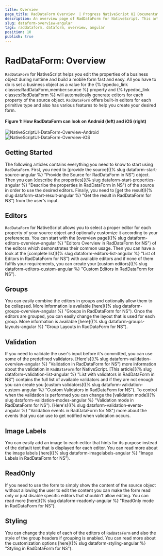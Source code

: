 ```yaml
---
title: Overview
page_title: RadDataForm Overview  | Progress NativeScript UI Documentation
description: An overview page of RadDataForm for NativeScript. This article explains the most important things you need to know before using RadDataForm.
slug: dataform-overview-angular
tags: raddataform, dataform, overview, angular
position: 10
publish: true
---
```


# RadDataForm: Overview

`RadDataForm` for NativeScript helps you edit the properties of a business object during runtime and build a mobile form fast and easy. All you have to do is set a business object as a value for the {% typedoc_link classes:RadDataForm,member:source %} property and {% typedoc_link classes:RadDataForm %} will automatically generate editors for each property of the source object. `RadDataForm` offers built-in editors for each primitive type and also has various features to help you create your desired form.

#### Figure 1: How RadDataForm can look on Android (left) and iOS (right)

![NativeScriptUI-DataForm-Overview-Android](/controls/NativeScript/DataForm/images/dataform-overview-android.png "Overview of DataForm in Android") ![NativeScriptUI-DataForm-Overview-iOS](/controls/NativeScript/DataForm/images/dataform-overview-ios.png "Overview of DataForm in iOS")

## Getting Started

The following articles contains everything you need to know to start using `RadDataForm`. First, you need to [provide the source]({% slug dataform-start-source-angular %} "Provide the Source for RadDataForm in NS") object. Then you can [describe the properties]({% slug dataform-start-properties-angular %} "Describe the properties in RadDataForm in NS") of the source in order to use the desired editors. Finally, you need to [get the result]({% slug dataform-start-result-angular %} "Get the result in RadDataForm for NS") from the user's input.

## Editors

`RadDataForm` for NativeScript allows you to select a proper editor for each property of your source object and optionally customize it according to your preferences. You can start with the [overview page]({% slug dataform-editors-overview-angular %} "Editors Overview in RadDataForm for NS") of the editors which demonstrates their common usage. Then you can have a look at the [complete list]({% slug dataform-editors-list-angular %} "List of Editors in RadDataForm for NS") with available editors and if none of them fulfils your requirements, you can create your [custom editors]({% slug dataform-editors-custom-angular %} "Custom Editors in RadDataForm for NS").

## Groups

You can easily combine the editors in groups and optionally allow them to be collapsed. More information is available [here]({% slug dataform-groups-overview-angular %} "Groups in RadDataForm for NS"). Once the editors are grouped, you can easily change the layout that is used for each group. More information is available [here]({% slug dataform-groups-layouts-angular %} "Group Layouts in RadDataForm for NS").

## Validation

If you need to validate the user's input before it's committed, you can use some of the predefined validators. [Here's]({% slug dataform-validation-overview-angular %} "Validation in RadDataForm for NS") more information about the validation in `RadDataForm` for NativeScript. [This article]({% slug dataform-validation-list-angular %} "List with validators in RadDataForm in NS") contains the full list of available validators and if they are not enough you can create you [custom validators]({% slug dataform-validation-custom-angular %} "Custom Validators in RadDataForm for NS"). To control when the validation is performed you can change the [validation mode]({% slug dataform-validation-modes-angular %} "Validation mode in RadDataForm for NS"). [Here's]({% slug dataform-validation-events-angular %} "Validation events in RadDataForm for NS") more about the events that you can use to get notified when validation occurs.

## Image Labels

You can easily add an image to each editor that hints for its purpose instead of the default text that is displayed for each editor. You can read more about the image labels [here]({% slug dataform-imagelabels-angular %} "Image Labels in RadDataForm for NS").

## ReadOnly

If you need to use the form to simply show the content of the source object without allowing the user to edit the content you can make the form read only or just disable specific editors that shouldn't allow editing. You can read more [here]({% slug dataform-readonly-angular %} "ReadOnly mode in RadDataForm for NS").

## Styling

You can change the style of each of the editors of `RadDataForm` and also the style of the group headers if grouping is enabled. You can read more about the customization options [here]({% slug dataform-styling-angular %} "Styling in RadDataForm for NS").
